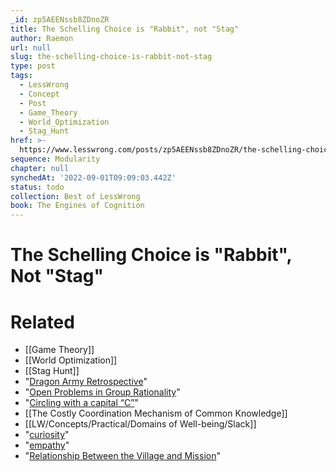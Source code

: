```yaml
---
_id: zp5AEENssb8ZDnoZR
title: The Schelling Choice is "Rabbit", not "Stag"
author: Raemon
url: null
slug: the-schelling-choice-is-rabbit-not-stag
type: post
tags:
  - LessWrong
  - Concept
  - Post
  - Game_Theory
  - World_Optimization
  - Stag_Hunt
href: >-
  https://www.lesswrong.com/posts/zp5AEENssb8ZDnoZR/the-schelling-choice-is-rabbit-not-stag
sequence: Modularity
chapter: null
synchedAt: '2022-09-01T09:09:03.442Z'
status: todo
collection: Best of LessWrong
book: The Engines of Cognition
---
```


# The Schelling Choice is "Rabbit", Not "Stag"


# Related

- [[Game Theory]]
- [[World Optimization]]
- [[Stag Hunt]]
- "[Dragon Army Retrospective](https://medium.com/@ThingMaker/dragon-army-retrospective-597faf182e50)"
- "[Open Problems in Group Rationality](https://medium.com/@ThingMaker/open-problems-in-group-rationality-5636440a2cd1)"
- "[Circling with a capital “C”](https://www.authrev.com/)"
- [[The Costly Coordination Mechanism of Common Knowledge]]
- [[LW/Concepts/Practical/Domains of Well-being/Slack]]
- "[curiosity](https://www.lesswrong.com/posts/bGtdeqbgTzuLvZ5zn/get-curious)"
- "[empathy](http://agentyduck.blogspot.com/2015/05/tortoise-report-3-empathy_16.html)"
- "[Relationship Between the Village and Mission](https://www.lesswrong.com/posts/yGycR8tFA3JJbvApp/the-relationship-between-the-village-and-the-mission)"